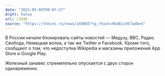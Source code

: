 ```yaml
---
date: "2022-03-04T09:07:27"
draft: False
url: /2936
source: "https://theins.ru/news/249065?tg_rhash=9b481c957adbe4"
---
```


В России начали блокировать сайты новостей — Медузу, BBC, Радио Свобода, Немецкая волна, а так же Twitter и Facebook. Кроме того, сообщают о том, что недоступна Wikipedia и магазины приложений App Store и Google Play.

Железный занавес стремительно опускается с двух сторон одновременно.
